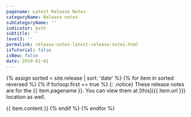 ```yaml
---
pagename: Latest Release Notes
categoryName: Release notes
subCategoryName: ''
indicator: both
subtitle: ''
level3: ''
permalink: release-notes-latest-release-notes.html
isTutorial: false
isNew: false
date: 2019-01-01
---
```


{% assign sorted = site.release | sort: 'date' %}
{% for item in sorted reversed %}
{% if forloop.first == true %}
{: .notice}
These release notes are for the {{ item.pagename }}. You can view them at [this]({{ item.url }}) location as well.

{{ item.content }}
{% endif %}
{% endfor %}
